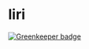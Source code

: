 # liri

[![Greenkeeper badge](https://badges.greenkeeper.io/Priscilaaris94/liri.svg)](https://greenkeeper.io/)